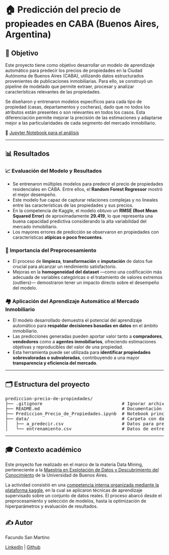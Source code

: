 # 🏠 Predicción del precio de propieades en CABA (Buenos Aires, Argentina)

## 🎯 Objetivo

Este proyecto tiene como objetivo desarrollar un modelo de aprendizaje automático para predecir los precios de propiedades en la Ciudad Autónoma de Buenos Aires (CABA), utilizando datos estructurados provenientes de publicaciones inmobiliarias. Para ello, se construyó un pipeline de modelado que permite extraer, procesar y analizar características relevantes de las propiedades.

Se diseñaron y entrenaron modelos específicos para cada tipo de propiedad (casas, departamentos y cocheras), dado que no todos los atributos están presentes o son relevantes en todos los casos. Esta diferenciación permite mejorar la precisión de las estimaciones y adaptarse mejor a las particularidades de cada segmento del mercado inmobiliario.

📄 [Jupyter Notebook para el análisis](https://github.com/facusm/prediccion-precio-de-propiedades/blob/main/Predicci%C3%B3n_Precio_de_Propiedades.ipynb)

---

## 📊 Resultados

### 📈 Evaluación del Modelo y Resultados

- Se entrenaron múltiples modelos para predecir el precio de propiedades residenciales en CABA. Entre ellos, el **Random Forest Regressor** mostró el mejor desempeño.
- Este modelo fue capaz de capturar relaciones complejas y no lineales entre las características de las propiedades y sus precios.
- En la competencia de Kaggle, el modelo obtuvo un **RMSE (Root Mean Squared Error)** de aproximadamente **29.419**, lo que representa una buena capacidad predictiva considerando la alta variabilidad del mercado inmobiliario.
- Los mayores errores de predicción se observaron en propiedades con características **atípicas o poco frecuentes**.

### 🧹 Importancia del Preprocesamiento

- El proceso de **limpieza**, **transformación** e **imputación** de datos fue crucial para alcanzar un rendimiento satisfactorio.
- Mejoras en la **homogeneidad del dataset** —como una codificación más adecuada de variables categóricas o el tratamiento de valores extremos (outliers)— demostraron tener un impacto directo sobre el desempeño del modelo.

### 🏘️ Aplicación del Aprendizaje Automático al Mercado Inmobiliario

- El modelo desarrollado demuestra el potencial del aprendizaje automático para **respaldar decisiones basadas en datos** en el ámbito inmobiliario.
- Las predicciones generadas pueden aportar valor tanto a **compradores**, **vendedores** como a **agentes inmobiliarios**, ofreciendo estimaciones objetivas y reproducibles del valor de una propiedad.
- Esta herramienta puede ser utilizada para **identificar propiedades sobrevaloradas o subvaloradas**, contribuyendo a una mayor **transparencia y eficiencia del mercado**.

--- 

## 🗂️ Estructura del proyecto

<pre>
prediccion-precio-de-propiedades/
├── .gitignore                              # Ignorar archivos innecesarios o pesados
├── README.md                               # Documentación principal
├── Prediccion_Precio_de_Propiedades.ipynb  # Notebook principal
├── data/                                   # Carpeta con datos
│   ├── a_predecir.csv                      # Datos para predecir
│   └── entrenamiento.csv                   # Datos de entrenamiento
</pre>

---
## 🎓 Contexto académico
Este proyecto fue realizado en el marco de la materia Data Mining, perteneciente a la [Maestría en Explotación de Datos y Descubrimiento del Conocimiento](https://datamining.dc.uba.ar/datamining/) de la Universidad de Buenos Aires. 

La actividad consistió en una [competencia interna organizada mediante la plataforma kaggle](https://www.kaggle.com/competitions/fcen-dm-2025-prediccion-precio-de-propiedades/leaderboard), en la cual se aplicaron técnicas de aprendizaje supervisado sobre un conjunto de datos reales. El proceso abarcó desde el preprocesamiento y selección de modelos, hasta la optimización de hiperparámetros y evaluación de resultados.


## ✍️ Autor

Facundo San Martino

[LinkedIn](https://www.linkedin.com/in/facundo-san-martino/) | [Github](https://github.com/facusm)